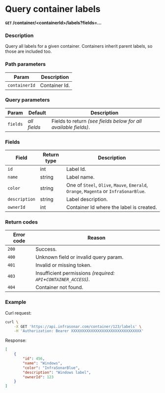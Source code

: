 # Query container labels
**`GET` /container/<containerId\>/labels?fields=...**

### Description
Query all labels for a given container. Containers inherit parent labels, so those are included too.


### Path parameters
Param               | Description
--------------------|-------------
`containerId`       | Container Id.

### Query parameters
Param       | Default       | Description
------------|---------------|-------------
`fields`    | _all fields_  | Fields to return _(see fields below for all available fields)_.

### Fields
Field               | Return type       | Description
--------------------|-------------------|-------------
`id`                | int               | Label Id.
`name`              | string            | Label name.
`color`             | string            | One of `Steel`, `Olive`, `Mauve`, `Emerald`, `Orange`, `Magenta` or `InfraSonarBlue`.
`description`       | string            | Label description.
`ownerId`           | int               | Container Id where the label is created.

### Return codes
Error code  | Reason
------------|--------
`200`       | Success.
`400`       | Unknown field or invalid query param.
`401`       | Invalid or missing token.
`403`       | Insufficient permissions _(required: `API`+`CONTAINER_ACCESS`)_.
`404`       | Container not found.

### Example
Curl request:
```bash
curl \
    -X GET 'https://api.infrasonar.com/container/123/labels' \
    -H 'Authorization: Bearer XXXXXXXXXXXXXXXXXXXXXXXXXXXXXXXX'
```

Response:
```json
[
    {
        "id": 456,
        "name": "Windows",
        "color": "InfraSonarBlue",
        "description": "Windows label",
        "ownerId": 123
    }
]
```
